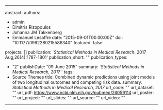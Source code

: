 
---


abstract: 
authors:
- admin
- Dimitris Rizopoulos
- Johanna JM Takkenberg
- Emmanuel Lesaffre
date: "2015-09-01T00:00:00Z"
doi: "10.1177/0962280215588340"
featured: false

projects: []
publication: '*Statistical Methods in Medical Research*. 2017 Aug;26(4):1787-1801'
publication_short: ""
publication_types:
- "2"
publishDate: "09 June 2015"
summary: '<i>Statistical Methods in Medical Research, 2017 </i>'
tags: 
- Source Themes
title: Combined dynamic predictions using joint models of two longitudinal outcomes and competing risk data.
summary: <i>Statistical Methods in Medical Research, 2017 </i>
url_code: ""
url_dataset: ""
url_pdf: https://www.ncbi.nlm.nih.gov/pubmed/26059114
url_poster: ""
url_project: ""
url_slides: ""
url_source: ""
url_video: ""

---
